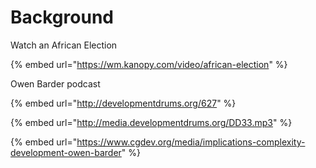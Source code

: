 # Background

Watch an African Election

{% embed url="https://wm.kanopy.com/video/african-election" %}





Owen Barder podcast

{% embed url="http://developmentdrums.org/627" %}



{% embed url="http://media.developmentdrums.org/DD33.mp3" %}

{% embed url="https://www.cgdev.org/media/implications-complexity-development-owen-barder" %}

